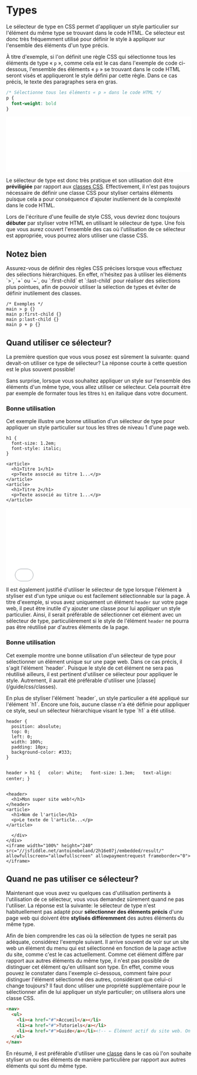 # Types
Le sélecteur de type en CSS permet d'appliquer un style particulier sur l'élément du même type se trouvant dans le code 
HTML. Ce sélecteur est donc très fréquemment utilisé pour définir le style à appliquer sur l'ensemble des éléments d'un 
type précis.

À titre d'exemple, si l'on définit une règle CSS qui sélectionne tous les éléments de type «&nbsp;`p`&nbsp;», comme cela
est le cas dans l'exemple de code ci-dessous, l'ensemble des éléments «&nbsp;`p`&nbsp;» se trouvant dans le code HTML 
seront visés et appliqueront le style défini par cette règle. Dans ce cas précis, le texte des paragraphes sera en 
gras.

```css
/* Sélectionne tous les éléments « p » dans le code HTML */
p {
  font-weight: bold
}
```
<iframe width="100%" height="150" src="//jsfiddle.net/antoinebeland/m9Lhu7nx/embedded/result/" 
allowfullscreen="allowfullscreen" allowpaymentrequest frameborder="0"></iframe>

Le sélecteur de type est donc très pratique et son utilisation doit être **préviligiée** par rapport aux [classes 
CSS](/guide/css/classes). Effectivement, il n'est pas toujours nécessaire de définir une classe CSS pour styliser 
certains éléments puisque cela a pour conséquence d'ajouter inutilement de la complexité dans le code HTML.

Lors de l'écriture d'une feuille de style CSS, vous devriez donc toujours **débuter** par styliser votre HTML en 
utilisant le sélecteur de type. Une fois que vous aurez couvert l'ensemble des cas où l'utilisation de ce 
sélecteur est appropriée, vous pourrez alors utiliser une classe CSS.

<section class="panel warning">
  <div class="title">
    <h2><i class="fa fa-exclamation-circle"></i> Notez bien</h2>
  </div>
  <div class="content">
  <p>
    Assurez-vous de définir des règles CSS précises lorsque vous effectuez des sélections hiérarchiques. En effet,
    n'hésitez pas à utiliser les éléments `>`, `+` ou `~`, ou `:first-child` et `:last-child` pour réaliser des 
    sélections plus pointues, afin de pouvoir utiliser la sélection de types et éviter de définir inutilement des 
    classes.
  </p>
<pre>
<code class="language-css">/&#42; Exemples &#42;/
main > p {}
main p:first-child {}
main p:last-child {}
main p + p {}</code>
</pre>
  </div>
</section>

## Quand utiliser ce sélecteur?
La première question que vous vous posez est sûrement la suivante: quand devait-on utiliser ce type de sélecteur?
La réponse courte à cette question est le plus souvent possible!

Sans surprise, lorsque vous souhaitez appliquer un style sur l'ensemble des éléments d'un même type,
vous allez utiliser ce sélecteur. Cela pourrait être par exemple de formater tous les titres `h1` en
italique dans votre document.

<section class="panel good">
  <div class="title">
    <h3><i class="fa fa-check-circle"></i> Bonne utilisation</h3>
  </div>
  <div class="content">
    <p>
      Cet exemple illustre une bonne utilisation d'un sélecteur de type pour appliquer un style particulier
      sur tous les titres de niveau 1 d'une page web.
    </p>
    <div class="row">
      <div class="col">
<pre>
<code class="language-css">h1 {
&nbsp;&nbsp;font-size: 1.2em;
&nbsp;&nbsp;font-style: italic;
}</code>
</pre>
      </div>
      <div class="col">
<pre>
<code class="language-html">&lt;article&gt;
&nbsp;&nbsp;&lt;h1&gt;Titre 1&lt;/h1&gt;
&nbsp;&nbsp;&lt;p&gt;Texte associ&eacute; au titre 1...&lt;/p&gt;
&lt;/article&gt;
&lt;article&gt;
&nbsp;&nbsp;&lt;h1&gt;Titre 2&lt;/h1&gt;
&nbsp;&nbsp;&lt;p&gt;Texte associ&eacute; au titre 1...&lt;/p&gt;
&lt;/article&gt;</code>
</pre>
      </div>
    </div>
    <iframe width="100%" height="200" src="//jsfiddle.net/antoinebeland/zqvurj19/embedded/result/" allowfullscreen="allowfullscreen" allowpaymentrequest frameborder="0"></iframe>
  </div>
</section>

Il est également justifié d'utiliser le sélecteur de type lorsque l'élément à styliser est d'un type unique ou est facilement
sélectionnable sur la page. À titre d'exemple, si vous avez uniquement un élément `header` sur votre page web, il peut être 
inutile d'y ajouter une classe pour lui appliquer un style particulier. Ainsi, il serait préférable de sélectionner cet 
élément avec un sélecteur de type, particulièrement si le style de l'élément `header` ne pourra pas être réutilisé par 
d'autres éléments de la page.

<section class="panel good">
  <div class="title">
    <h3><i class="fa fa-check-circle"></i> Bonne utilisation</h3>
  </div>
  <div class="content">
    <p>
      Cet exemple montre une bonne utilisation d'un sélecteur de type pour sélectionner un élément unique sur une page web.
      Dans ce cas précis, il s'agit l'élément `header`. Puisque le style de cet élément ne sera pas réutilisé ailleurs,
      il est pertinent d'utiliser ce sélecteur pour appliquer le style. Autrement, il aurait été préférable d'utiliser une 
      [classe](/guide/css/classes).
    </p>
    <p>
      En plus de styliser l'élément `header`, un style particulier a été appliqué sur l'élément `h1`. Encore une fois, aucune
      classe n'a été définie pour appliquer ce style, seul un sélecteur hiérarchique visant le type `h1` a été utilisé.
    </p>
    <div class="row">
      <div class="col">
<pre>
<code class="language-css">header {
&nbsp;&nbsp;position: absolute;
&nbsp;&nbsp;top: 0;
&nbsp;&nbsp;left: 0;
&nbsp;&nbsp;width: 100%;
&nbsp;&nbsp;padding: 10px;
&nbsp;&nbsp;background-color: #333;
}

header > h1 {
&nbsp;&nbsp;color: white;
&nbsp;&nbsp;font-size: 1.3em;
&nbsp;&nbsp;text-align: center;
}</code>
</pre>
      </div>
      <div class="col">
<pre>
<code class="language-html">&lt;header&gt;
&nbsp;&nbsp;&lt;h1&gt;Mon super site web!&lt;/h1&gt;
&lt;/header&gt;
&lt;article&gt;
&nbsp;&nbsp;&lt;h1&gt;Nom de l'article&lt;/h1&gt;
&nbsp;&nbsp;&lt;p&gt;Le texte de l'article...&lt;/p&gt;
&lt;/article&gt;</code>
</pre>
      </div>
    </div>
    <iframe width="100%" height="240" src="//jsfiddle.net/antoinebeland/2h16e07j/embedded/result/" allowfullscreen="allowfullscreen" allowpaymentrequest frameborder="0"></iframe>
  </div>
</section>

## Quand ne pas utiliser ce sélecteur?
Maintenant que vous avez vu quelques cas d'utilisation pertinents à l'utilisation de ce sélecteur, vous vous demandez sûrement 
quand ne pas l'utiliser. La réponse est la suivante: le sélecteur de type n'est habituellement pas adapté pour **sélectionner des 
éléments précis** d'une page web qui doivent être **stylisés différemment** des autres éléments du même type. 

Afin de bien comprendre les cas où la sélection de types ne serait pas adéquate, considérez l'exemple suivant. Il arrive souvent
de voir sur un site web un élément du menu qui est sélectionné en fonction de la page active du site, comme c'est le cas actuellement. 
Comme cet élément diffère par rapport aux autres éléments du même type, il n'est pas possible de distinguer cet élément qu'en utilisant 
son type. En effet, comme vous pouvez le constater dans l'exemple ci-dessous, comment faire pour distinguer l'élément
sélectionné des autres, considérant que celui-ci change toujours? Il faut donc utiliser une propriété supplémentaire pour le sélectionner afin de lui appliquer un style particulier; on utilisera
alors une classe CSS.  

```html
<nav>
  <ul>
    <li><a href="#">Accueil</a></li>
    <li><a href="#">Tutoriels</a></li>
    <li><a href="#">Guide</a></li><!-- ⇐ Élément actif du site web. On doit utiliser un classe CSS! --> 
  </ul>
</nav>
```

En résumé, il est préférable d'utiliser une [classe](/guide/css/classes) dans le cas où l'on souhaite styliser un 
ou des éléments de manière particulière par rapport aux autres éléments qui sont du même type.

